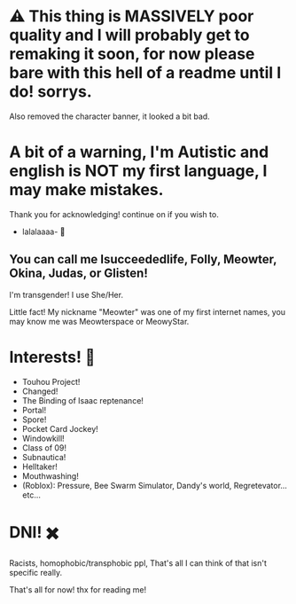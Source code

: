 #  ⚠️ This thing is MASSIVELY poor quality and I will probably get to remaking it soon, for now please bare with this hell of a readme until I do! sorrys.
Also removed the character banner, it looked a bit bad.
# A bit of a warning, I'm Autistic and english is NOT my first language, I may make mistakes.
Thank you for acknowledging! continue on if you wish to.


- lalalaaaa- 💃

## You can call me Isucceededlife, Folly, Meowter, Okina, Judas, or Glisten!
I'm transgender! I use She/Her.

Little fact! My nickname "Meowter" was one of my first internet names, you may know me was Meowterspace or MeowyStar.

# Interests! 📃
- Touhou Project!
- Changed!
- The Binding of Isaac reptenance!
- Portal!
- Spore!
- Pocket Card Jockey!
- Windowkill!
- Class of 09!
- Subnautica!
- Helltaker!
- Mouthwashing!
- (Roblox): Pressure, Bee Swarm Simulator, Dandy's world, Regretevator... etc...

# DNI! ✖️
Racists, homophobic/transphobic ppl, That's all I can think of that isn't specific really.

That's all for now! thx for reading me!

